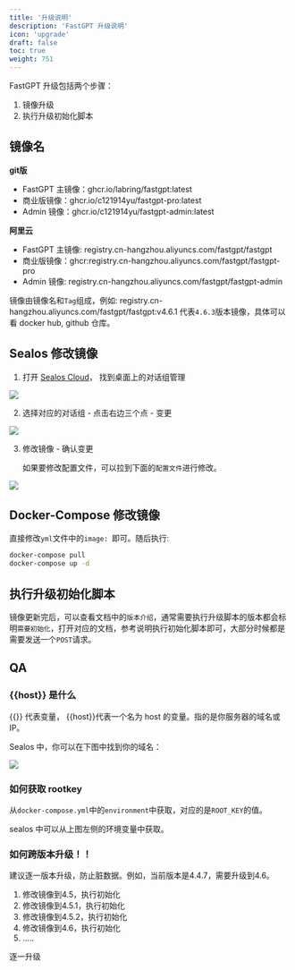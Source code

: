 ```yaml
---
title: '升级说明'
description: 'FastGPT 升级说明'
icon: 'upgrade'
draft: false
toc: true
weight: 751
---
```


FastGPT 升级包括两个步骤：

1. 镜像升级
2. 执行升级初始化脚本



## 镜像名

**git版**
- FastGPT 主镜像：ghcr.io/labring/fastgpt:latest
- 商业版镜像：ghcr.io/c121914yu/fastgpt-pro:latest
- Admin 镜像：ghcr.io/c121914yu/fastgpt-admin:latest

**阿里云**
- FastGPT 主镜像: registry.cn-hangzhou.aliyuncs.com/fastgpt/fastgpt
- 商业版镜像：ghcr:registry.cn-hangzhou.aliyuncs.com/fastgpt/fastgpt-pro
- Admin 镜像: registry.cn-hangzhou.aliyuncs.com/fastgpt/fastgpt-admin

镜像由镜像名和`Tag`组成，例如: registry.cn-hangzhou.aliyuncs.com/fastgpt/fastgpt:v4.6.1 代表`4.6.3`版本镜像，具体可以看 docker hub, github 仓库。

## Sealos 修改镜像

1. 打开 [Sealos Cloud](https://cloud.sealos.io/)， 找到桌面上的对话组管理
   
![](/imgs/updateImageSealos1.jpg)

2. 选择对应的对话组 - 点击右边三个点 - 变更

![](/imgs/updateImageSealos2.png)

3. 修改镜像 - 确认变更

    如果要修改配置文件，可以拉到下面的`配置文件`进行修改。

![](/imgs/updateImageSealos3.png)

## Docker-Compose 修改镜像

直接修改`yml`文件中的`image: `即可。随后执行:

```bash
docker-compose pull
docker-compose up -d
```

## 执行升级初始化脚本

镜像更新完后，可以查看文档中的`版本介绍`，通常需要执行升级脚本的版本都会标明`需要初始化`，打开对应的文档，参考说明执行初始化脚本即可，大部分时候都是需要发送一个`POST`请求。


## QA

### {{host}} 是什么

{{}} 代表变量， {{host}}代表一个名为 host 的变量。指的是你服务器的域名或 IP。

Sealos 中，你可以在下图中找到你的域名：

![](/imgs/updateImageSealos4.png)


### 如何获取 rootkey

从`docker-compose.yml`中的`environment`中获取，对应的是`ROOT_KEY`的值。

sealos 中可以从上图左侧的环境变量中获取。

### 如何跨版本升级！！

建议逐一版本升级，防止脏数据。例如，当前版本是4.4.7，需要升级到4.6。

1. 修改镜像到4.5，执行初始化
2. 修改镜像到4.5.1，执行初始化
3. 修改镜像到4.5.2，执行初始化
4. 修改镜像到4.6，执行初始化
5. .....

逐一升级